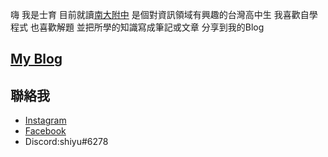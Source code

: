 嗨 我是士育 目前就讀[南大附中](https://www.tntcsh.tn.edu.tw) 是個對資訊領域有興趣的台灣高中生
我喜歡自學程式 也喜歡解題 並把所學的知識寫成筆記或文章 分享到我的Blog

## [My Blog](https://shiyu0318.github.io/)


## 聯絡我

- [Instagram](https://www.instagram.com/sy._318/)
- [Facebook](https://www.facebook.com/profile.php?id=100016086581218)
- Discord:shiyu#6278
